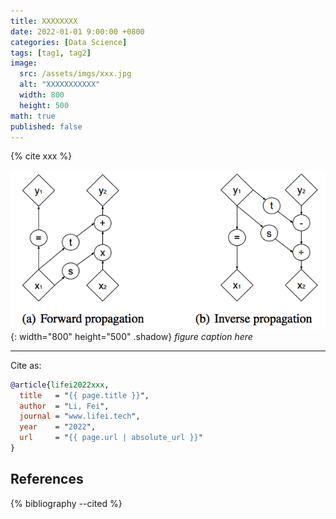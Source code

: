 ```yaml
---
title: XXXXXXXX
date: 2022-01-01 9:00:00 +0800
categories: [Data Science]
tags: [tag1, tag2]
image:
  src: /assets/imgs/xxx.jpg
  alt: "XXXXXXXXXXX"
  width: 800
  height: 500
math: true
published: false
---
```



{% cite xxx %}

![description here](/assets/imgs/affine-coupling.png){: width="800" height="500" .shadow}
_figure caption here_


<hr>
Cite as:

```bibtex
@article{lifei2022xxx,
  title   = "{{ page.title }}",
  author  = "Li, Fei",
  journal = "www.lifei.tech",
  year    = "2022",
  url     = "{{ page.url | absolute_url }}"
}
```

## References

{% bibliography --cited %}
